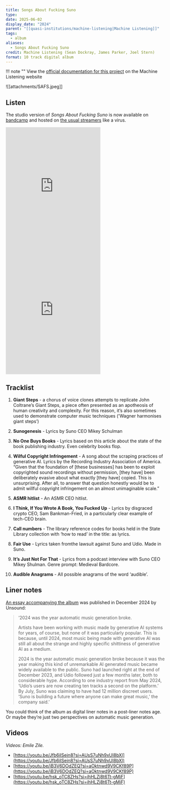 ```yaml
---
title: Songs About Fucking Suno
type: 
date: 2025-06-02
display_date: "2024"
parent: "[[quasi-institutions/machine-listening|Machine Listening]]"
tags:
  - album
aliases:
  - Songs About Fucking Suno
credit: Machine Listening (Sean Dockray, James Parker, Joel Stern)
format: 10 track digital album
---
```

!!! note ""
	View the [official documentation for this project](https://machinelistening.exposed/site-map/works/machine-listening-songbook-songs-about-fucking-suno) on the Machine Listening website


![[attachments/SAFS.jpeg]]

## Listen

The studio version of _Songs About Fucking Suno_ is now available on [bandcamp](https://machinelistening.bandcamp.com/album/songs-about-fucking-suno) and hosted on [the usual streamers](https://open.spotify.com/album/1dNQYlhepTe0rUowArhSsK?si=aflXFvU8SrG91kJqtSp4ag) like a virus.

<div>
<iframe src="https://bandcamp.com/EmbeddedPlayer/album=4167667279/size=large/bgcol=ffffff/linkcol=333333/minimal=true/transparent=true/" title="bandcamp.com" sandbox="allow-scripts allow-popups allow-forms allow-same-origin allow-popups-to-escape-sandbox allow-top-navigation-by-user-activation" allowfullscreen="" loading="lazy" frameborder="0" style="width: 300px; height: 390px; ; display:inline-block"></iframe>

<iframe src="https://w.soundcloud.com/player/?visual=true&amp;url=https%3A%2F%2Fapi.soundcloud.com%2Fplaylists%2F1901896975&amp;show_artwork=true" title="w.soundcloud.com" sandbox="allow-scripts allow-popups allow-forms allow-same-origin allow-popups-to-escape-sandbox allow-top-navigation-by-user-activation" allowfullscreen="" loading="lazy" frameborder="0" style="width: 300px; height: 390px; display:inline-block"></iframe>
</div>

## Tracklist

1. **Giant Steps** - a chorus of voice clones attempts to replicate John Coltrane’s Giant Steps, a piece often presented as an apotheosis of human creativity and complexity. For this reason, it’s also sometimes used to demonstrate computer music techniques ('Wagner harmonises giant steps’)
    
2. **Sunogenesis** - Lyrics by Suno CEO Mikey Schulman
    
3. **No One Buys Books** - Lyrics based on this article about the state of the book publishing industry. Even celebrity books flop.
    
4. **Wilful Copyright Infringement** - A song about the scraping practices of generative AI. Lyrics by the Recording Industry Association of America. “Given that the foundation of [these businesses] has been to exploit copyrighted sound recordings without permission, [they have] been deliberately evasive about what exactly [they have] copied. This is unsurprising. After all, to answer that question honestly would be to admit willful copyright infringement on an almost unimaginable scale.”
    
5. **ASMR hitlist** - An ASMR CEO hitlist.
    
6. **I Think, If You Wrote A Book, You Fucked Up** - Lyrics by disgraced crypto CEO, Sam Bankman-Fried, in a particularly clear example of tech-CEO brain.
    
7. **Call numbers** - The library reference codes for books held in the State Library collection with ‘how to read’ in the title: as lyrics.
    
8. **Fair Use** - Lyrics taken fromthe lawsuit against Suno and Udio. Made in Suno.
    
9. **It’s Just Not For That** - Lyrics from a podcast interview with Suno CEO Mikey Shulman. Genre prompt: Medieval Bardcore.
    
10. **Audible Anagrams** - All possible anagrams of the word ‘audible’.

## Liner notes

[An essay accompanying the album](https://unsoundfestival.substack.com/i/145535377/songs-about-fucking-suno) was published in December 2024 by Unsound:

> ‘2024 was the year automatic music generation broke.
> 
> Artists have been working with music made by generative AI systems for years, of course, but none of it was particularly popular. This is because, until 2024, most music being made with generative AI was still all about the strange and highly specific shittiness of generative AI as a medium.
>
>2024 is the year automatic music generation broke because it was the year making this kind of unremarkable AI generated music became widely available to the public. Suno had launched right at the end of December 2023, and Udio followed just a few months later, both to considerable hype. According to one industry report from May 2024, ‘Udio’s users are now creating ten tracks a second on the platform.’ By July, Suno was claiming to have had 12 million discreet users. ‘Suno is building a future where anyone can make great music,’ the company said.’

You could think of the album as digital liner notes in a post-liner notes age. Or maybe they’re just two perspectives on automatic music generation.

## Videos

*Videos: Emile Zile.*

- [https://youtu.be/Jfb6iISein8?si=AUsS7uNh9xUI8bXl](https://youtu.be/Jfb6iISein8?si=AUsS7uNh9xUI8bXl)
- [https://youtu.be/iB3V6DOdZEQ?si=aOktnwd9V9CKf89P](https://youtu.be/iB3V6DOdZEQ?si=aOktnwd9V9CKf89P)
- [https://youtu.be/hsk_oTC8ZHs?si=ihHLZj8t6Tt-gMiF](https://youtu.be/hsk_oTC8ZHs?si=ihHLZj8t6Tt-gMiF)
